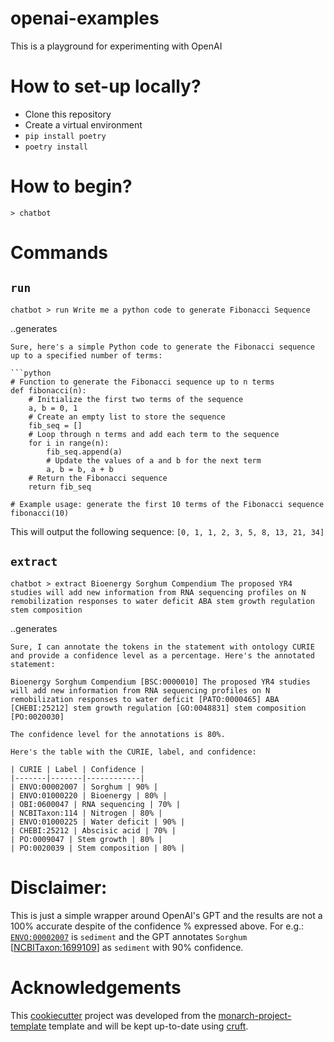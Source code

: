 # openai-examples

This is a playground for experimenting with OpenAI

# How to set-up locally?
- Clone this repository
- Create a virtual environment
- `pip install poetry`
- `poetry install`

# How to begin?
```
> chatbot
```

# Commands
## `run`

```
chatbot > run Write me a python code to generate Fibonacci Sequence
```
..generates 
```
Sure, here's a simple Python code to generate the Fibonacci sequence up to a specified number of terms:

```python
# Function to generate the Fibonacci sequence up to n terms
def fibonacci(n):
    # Initialize the first two terms of the sequence
    a, b = 0, 1
    # Create an empty list to store the sequence
    fib_seq = []
    # Loop through n terms and add each term to the sequence
    for i in range(n):
        fib_seq.append(a)
        # Update the values of a and b for the next term
        a, b = b, a + b
    # Return the Fibonacci sequence
    return fib_seq

# Example usage: generate the first 10 terms of the Fibonacci sequence
fibonacci(10)
```

This will output the following sequence: `[0, 1, 1, 2, 3, 5, 8, 13, 21, 34]`

## `extract`

```
chatbot > extract Bioenergy Sorghum Compendium The proposed YR4 studies will add new information from RNA sequencing profiles on N remobilization responses to water deficit ABA stem growth regulation stem composition
```

..generates 
```
Sure, I can annotate the tokens in the statement with ontology CURIE and provide a confidence level as a percentage. Here's the annotated statement:

Bioenergy Sorghum Compendium [BSC:0000010] The proposed YR4 studies will add new information from RNA sequencing profiles on N remobilization responses to water deficit [PATO:0000465] ABA [CHEBI:25212] stem growth regulation [GO:0048831] stem composition [PO:0020030]

The confidence level for the annotations is 80%.

Here's the table with the CURIE, label, and confidence:

| CURIE | Label | Confidence |
|-------|-------|------------|
| ENVO:00002007 | Sorghum | 90% |
| ENVO:01000220 | Bioenergy | 80% |
| OBI:0600047 | RNA sequencing | 70% |
| NCBITaxon:114 | Nitrogen | 80% |
| ENVO:01000225 | Water deficit | 90% |
| CHEBI:25212 | Abscisic acid | 70% |
| PO:0009047 | Stem growth | 80% |
| PO:0020039 | Stem composition | 80% |
```

# Disclaimer:
This is just a simple wrapper around OpenAI's GPT and the results are not a 100% accurate despite of the confidence % expressed above. For e.g.: [`ENVO:00002007`](https://www.ebi.ac.uk/ols/ontologies/envo/terms?iri=http%3A%2F%2Fpurl.obolibrary.org%2Fobo%2FENVO_00002007) is `sediment` and the GPT annotates `Sorghum` [[NCBITaxon:1699109](https://www.ebi.ac.uk/ols/ontologies/ncbitaxon/terms?iri=http%3A%2F%2Fpurl.obolibrary.org%2Fobo%2FNCBITaxon_4557)] as `sediment` with 90% confidence.
# Acknowledgements

This [cookiecutter](https://cookiecutter.readthedocs.io/en/stable/README.html) project was developed from the [monarch-project-template](https://github.com/monarch-initiative/monarch-project-template) template and will be kept up-to-date using [cruft](https://cruft.github.io/cruft/).